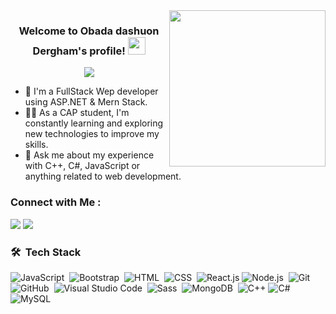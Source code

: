 
<img width="250" align="right" src="https://c.tenor.com/_DOBjnGspYAAAAAM/code-coding.gif">

<h3 align="center">
  Welcome to Obada dashuon Dergham's profile!
  <img src="https://media.giphy.com/media/hvRJCLFzcasrR4ia7z/giphy.gif" width="28">
</h3>

<!-- Typing SVG by DenverCoder1 - https://github.com/DenverCoder1/readme-typing-svg -->
<p align="center">
  <a href="https://github.com/DenverCoder1/readme-typing-svg"><img src="https://readme-typing-svg.herokuapp.com/?lines=Full-stack%20web%20developer;Always%20learning%20new%20things&font=Fira%20Code&center=true&width=440&height=45&color=f75c7e&vCenter=true&size=22"></a>
</p> 

- 🏢 I'm a FullStack Wep developer using ASP.NET & Mern Stack.
- 👨‍💻 As a CAP student, I'm constantly learning and exploring new technologies to improve my skills.
- 💬 Ask me about my experience with C++, C#, JavaScript or anything related to web development.

### Connect with Me :

<a href="https://www.linkedin.com/in/zoro-gaming-45498b315/" target="_blank"><img src="https://img.shields.io/badge/-Obada%20Dergham-0077B5?style=for-the-badge&logo=Linkedin&logoColor=white"/></a>
<a href="https://www.facebook.com/profile" target="_blank"><img src="https://img.shields.io/badge/-Obada%20Dergham-0077B5?style=for-the-badge&logo=Facebook&logoColor=white)"/></a>

### 🛠 &nbsp;Tech Stack
![JavaScript](https://img.shields.io/badge/-JavaScript-05122A?style=flat&logo=javascript)&nbsp;
![Bootstrap](https://img.shields.io/badge/-Bootstrap-05122A?style=flat&logo=bootstrap&logoColor=563D7C)&nbsp;
![HTML](https://img.shields.io/badge/-HTML-05122A?style=flat&logo=HTML5)&nbsp;
![CSS](https://img.shields.io/badge/-CSS-05122A?style=flat&logo=CSS3&logoColor=1572B6)&nbsp;
![React.js](https://img.shields.io/badge/-React-05122A?style=flat&logo=react)
![Node.js](https://img.shields.io/badge/-Node.js-05122A?style=flat&logo=node.js&logoColor=339933)&nbsp;
![Git](https://img.shields.io/badge/-Git-05122A?style=flat&logo=git)&nbsp;
![GitHub](https://img.shields.io/badge/-GitHub-05122A?style=flat&logo=github)&nbsp;
![Visual Studio Code](https://img.shields.io/badge/-Visual%20Studio%20Code-05122A?style=flat&logo=visual-studio-code&logoColor=007ACC)&nbsp;
![Sass](https://img.shields.io/badge/-Sass-05122A?style=flat&logo=sass)&nbsp;
![MongoDB](https://img.shields.io/badge/-MongoDB-05122A?style=flat&logo=MongoDB)&nbsp;
![C++](https://img.shields.io/badge/C%2B%2B-05122A?style=flat&logo=c%2B%2B)
![C#](https://img.shields.io/badge/C%23-05122A?style=flat&logo=csharp)
![MySQL](https://img.shields.io/badge/MySQL-05122A?style=flat&logo=mysql)
